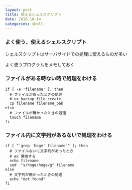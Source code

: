 ```yaml
---
layout: post
title: 使えるシェルスクリプト
date: 2016-10-14
categories: shell
---
```


### よく使う、使えるシェルスクリプト

シェルスクリプトはサーバサイドでの処理に使えるものが多い

よく使うプログラムをメモしておく

### ファイルがある時ない時で処理をわける

```shell
if [ -e 'filename' ]; then
  # ファイルがあったときの処理
  # ex backup file create
  cp filename filename_bak
else
  # ファイルが無かったときの処理
  touch filename
fi
```

### ファイル内に文字列があるないで処理をわける

```shell
if [ "`grep 'hoge' filename`" ]; then
  # ファイルないに文字列があったとき
  # ex 置換する
  echo filename
  sed  "s/hoge/huga/g" filename
else
  # 文字列が無かったときの処理
  echo "not found"
fi
```
